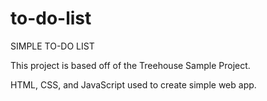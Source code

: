 # to-do-list

SIMPLE TO-DO LIST

This project is based off of the Treehouse Sample Project.

HTML, CSS, and JavaScript used to create simple web app.
